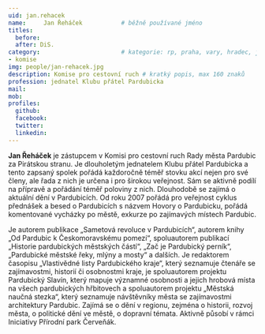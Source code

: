 ```yaml
---
uid: jan.rehacek
name:     Jan Řeháček      		# běžně používané jméno
titles:
  before:
  after: DiS.
category:                 		# kategorie: rp, praha, vary, hradec, jmk, senat
- komise
img: people/jan-rehacek.jpg
description: Komise pro cestovní ruch # kratký popis, max 160 znaků
profession: jednatel Klubu přátel Pardubicka
mail:
mob:
profiles:
  github:
  facebook: 
  twitter: 
  linkedin: 
---
```


**Jan Řeháček** je zástupcem v Komisi pro cestovní ruch Rady města Pardubic za Pirátskou stranu. Je dlouholetým jednatelem Klubu přátel Pardubicka a tento zapsaný spolek pořádá každoročně téměř stovku akcí nejen pro své členy, ale řada z nich je určena i pro širokou veřejnost. Sám se aktivně podílí na přípravě a pořádání téměř poloviny z nich. Dlouhodobě se zajímá o aktuální dění v Pardubicích. Od roku 2007 pořádá pro veřejnost cyklus přednášek a besed o Pardubicích s názvem Hovory o Pardubicku, pořádá komentované vycházky po městě, exkurze po zajímavých místech Pardubic.

Je autorem publikace „Sametová revoluce v Pardubicích“, autorem knihy „Od Pardubic k Českomoravskému pomezí“, spoluautorem publikací „Historie pardubických městských částí“, „Zač je Pardubický perník“, „Pardubické městské řeky, mlýny a mosty“ a dalších. Je redaktorem časopisu „Vlastivědné listy Pardubického kraje“, který seznamuje čtenáře se zajímavostmi, historií či osobnostmi kraje, je spoluautorem projektu Pardubický Slavín, který mapuje významné osobnosti a jejich hrobová místa na všech pardubických hřbitovech a spoluautorem projektu „Městská naučná stezka“, který seznamuje návštěvníky města se zajímavostmi architektury Pardubic. Zajímá se o dění v regionu, zejména o historii, rozvoj města, o politické dění ve městě, o dopravní témata. Aktivně působí v rámci Iniciativy Přírodní park Červeňák.
